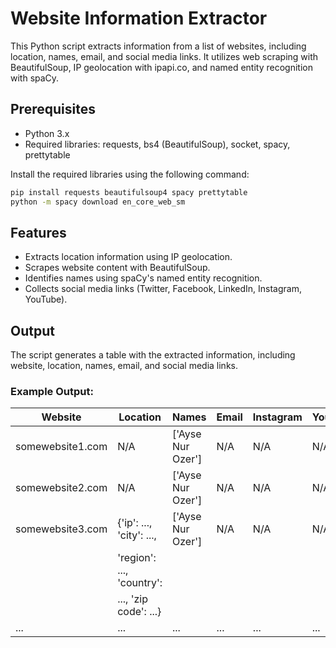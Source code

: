# Website Information Extractor

This Python script extracts information from a list of websites, including location, names, email, and social media links. It utilizes web scraping with BeautifulSoup, IP geolocation with ipapi.co, and named entity recognition with spaCy.

## Prerequisites

- Python 3.x
- Required libraries: requests, bs4 (BeautifulSoup), socket, spacy, prettytable

Install the required libraries using the following command:

```bash
pip install requests beautifulsoup4 spacy prettytable
python -m spacy download en_core_web_sm
```

## Features

- Extracts location information using IP geolocation.
- Scrapes website content with BeautifulSoup.
- Identifies names using spaCy's named entity recognition.
- Collects social media links (Twitter, Facebook, LinkedIn, Instagram, YouTube).

## Output
The script generates a table with the extracted information, including website, location, names, email, and social media links.

### Example Output:

| Website             | Location                | Names               | Email              | Instagram | YouTube | LinkedIn | Twitter | Facebook |
|---------------------|-------------------------|---------------------|--------------------|-----------|---------|----------|---------|----------|
| somewebsite1.com    | N/A                     | ['Ayse Nur Ozer']   | N/A                | N/A       | N/A     | N/A      | N/A     | N/A      |
| somewebsite2.com    | N/A                     | ['Ayse Nur Ozer']   | N/A                | N/A       | N/A     | N/A      | N/A     | N/A      |
| somewebsite3.com    | {'ip': ..., 'city': ...,| ['Ayse Nur Ozer']   | N/A                | N/A       | N/A     | N/A      | N/A     | N/A      |
|                     | 'region': ..., 'country':|                     |                    |           |         |          |         |          |
|                     | ..., 'zip code': ...}    |                     |                    |           |         |          |         |          |
| ...                 | ...                     | ...                 | ...                | ...       | ...     | ...      | ...     | ...      |


